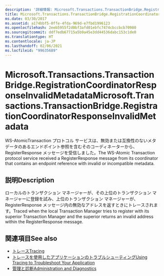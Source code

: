 ```yaml
---
description: '詳細情報: Microsoft.Transactions.TransactionBridge.RegistrationCoordinatorResponseInvalidMetadata'
title: Microsoft.Transactions.TransactionBridge.RegistrationCoordinatorResponseInvalidMetadata
ms.date: 03/30/2017
ms.assetid: a174bbf5-0ffe-4fda-969d-e7fbd1996123
ms.openlocfilehash: 2eeb5955f2d0bf3afd01ebfc7474cbccbcb70980
ms.sourcegitcommit: ddf7edb67715a5b9a45e3dd44536dabc153c1de0
ms.translationtype: HT
ms.contentlocale: ja-JP
ms.lasthandoff: 02/06/2021
ms.locfileid: "99635689"
---
```

# <a name="microsofttransactionstransactionbridgeregistrationcoordinatorresponseinvalidmetadata"></a><span data-ttu-id="b9a24-103">Microsoft.Transactions.TransactionBridge.RegistrationCoordinatorResponseInvalidMetadata</span><span class="sxs-lookup"><span data-stu-id="b9a24-103">Microsoft.Transactions.TransactionBridge.RegistrationCoordinatorResponseInvalidMetadata</span></span>

<span data-ttu-id="b9a24-104">WS-AtomicTransaction プロトコル サービスは、無効または互換性のないメタデータのあるエンドポイント参照を含むそのコーディネーターから、RegisterResponse メッセージを受信しました。</span><span class="sxs-lookup"><span data-stu-id="b9a24-104">The WS-Atomic Transaction protocol service received a RegisterResponse message from its coordinator that contains an endpoint reference with invalid or incompatible metadata.</span></span>  
  
## <a name="description"></a><span data-ttu-id="b9a24-105">説明</span><span class="sxs-lookup"><span data-stu-id="b9a24-105">Description</span></span>  

 <span data-ttu-id="b9a24-106">ローカルのトランザクション マネージャーが、その上位のトランザクション マネージャーに登録を試み、上位のトランザクション マネージャーが、RegisterResponse メッセージ内の無効なアドレスを返すときにトレースされます。</span><span class="sxs-lookup"><span data-stu-id="b9a24-106">Traced when the local Transaction Manager tries to register with its superior Transaction Manager and the superior returns an invalid address within the RegisterResponse message.</span></span>  
  
## <a name="see-also"></a><span data-ttu-id="b9a24-107">関連項目</span><span class="sxs-lookup"><span data-stu-id="b9a24-107">See also</span></span>

- [<span data-ttu-id="b9a24-108">トレース</span><span class="sxs-lookup"><span data-stu-id="b9a24-108">Tracing</span></span>](index.md)
- [<span data-ttu-id="b9a24-109">トレースを使用したアプリケーションのトラブルシューティング</span><span class="sxs-lookup"><span data-stu-id="b9a24-109">Using Tracing to Troubleshoot Your Application</span></span>](using-tracing-to-troubleshoot-your-application.md)
- [<span data-ttu-id="b9a24-110">管理と診断</span><span class="sxs-lookup"><span data-stu-id="b9a24-110">Administration and Diagnostics</span></span>](../index.md)
